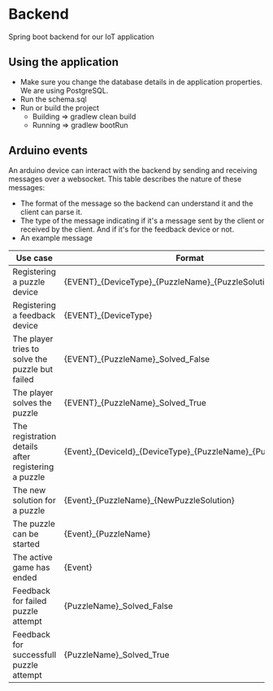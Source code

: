 # Backend
Spring boot backend for our IoT application

## Using the application

- Make sure you change the database details in de application properties. We are using PostgreSQL.
- Run the schema.sql
- Run or build the project
  - Building => gradlew clean build  
  - Running => gradlew bootRun

## Arduino events

An arduino device can interact with the backend by sending and receiving messages over a websocket. This table describes the nature of these messages:
- The format of the message so the backend can understand it and the client can parse it.
- The type of the message indicating if it's a message sent by the client or received by the client. And if it's for the feedback device or not.
- An example message

| Use case | Format | Type | Example |
| --- | --- | --- | --- |
| Registering a puzzle device | {EVENT}\_{DeviceType}\_{PuzzleName}\_{PuzzleSolution} | **Sent** | REGDEVP_ARDUINO_Puzzle1_666 |
| Registering a feedback device | {EVENT}\_{DeviceType} |  **Sent** | REGDEVF_ARDUINO_FEEDBACK |
| The player tries to solve the puzzle but failed | {EVENT}\_{PuzzleName}\_Solved\_False |  **Sent** | PATMPT_Puzzle1_Solved_False |
| The player solves the puzzle | {EVENT}\_{PuzzleName}\_Solved\_True |  **Sent** | PATMPT_Puzzle1_Solved_True |
| The registration details after registering a puzzle | {Event}\_{DeviceId}\_{DeviceType}\_{PuzzleName}\_{PuzzleSolution} | **Receive** | RD_1_ARDUINO_Puzzle1_666 |
| The new solution for a puzzle | {Event}\_{PuzzleName}\_{NewPuzzleSolution} | **Receive** | NEWSOL_Puzzle1_999 |
| The puzzle can be started | {Event}\_{PuzzleName} | **Receive** | STARTPZL_Puzzle1 |
| The active game has ended | {Event} |  **Receive** | GAME_ENDED |
| Feedback for failed puzzle attempt | {PuzzleName}\_Solved\_False |  **Receive / Feedback** | Puzzle1_Solved_False |
| Feedback for successfull puzzle attempt | {PuzzleName}\_Solved\_True |  **Receive / Feedback** | Puzzle1_Solved_True |

